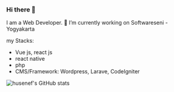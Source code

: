 ### Hi there 👋

I am a Web Developer.
🔭 I’m currently working on Softwareseni - Yogyakarta 

my Stacks:
- Vue js, react js
- react native
- php
- CMS/Framework: Wordpress, Larave, CodeIgniter

![husenef's GitHub stats](https://github-readme-stats.vercel.app/api?username=husenef&show_icons=true&theme=radical)

<!--
**husenEF/husenEF** is a ✨ _special_ ✨ repository because its `README.md` (this file) appears on your GitHub profile.

Here are some ideas to get you started:

- 🔭 I’m currently working on ...
- 🌱 I’m currently learning ...
- 👯 I’m looking to collaborate on ...
- 🤔 I’m looking for help with ...
- 💬 Ask me about ...
- 📫 How to reach me: ...
- 😄 Pronouns: ...
- ⚡ Fun fact: ...
-->
